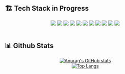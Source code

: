   ## 🏗 Tech Stack in Progress

  <div align = "center">
    
  <img src="https://img.shields.io/badge/C-A8B9CC?style=flat&logo=C&logoColor=white">
  <img src="https://img.shields.io/badge/C++-00599C?style=flat&logo=C%2B%2B&logoColor=white">
  <img src="https://img.shields.io/badge/Python-3776AB?style=flat&logo=Python&logoColor=white"/>
  <img src="https://img.shields.io/badge/JavaScript-F7DF1E?style=flat&logo=JavaScript&logoColor=black"/>
  <img src="https://img.shields.io/badge/TypeScript-3178C6?style=flat&logo=TypeScript&logoColor=white"/>
  <img src="https://img.shields.io/badge/Matlab-0076A8?style=flat&logo=Mathworks&logoColor=white"/>
  <img src="https://img.shields.io/badge/React-61DAFB?style=flat&logo=React&logoColor=black"/>
  <img src="https://img.shields.io/badge/React_Native-61DAFB?style=flat&logo=React&logoColor=black"/>
  <img src="https://img.shields.io/badge/Expo-000020?style=flat&logo=Expo&logoColor=white"/>
  <img src="https://img.shields.io/badge/Next.js-000000?style=flat&logo=Next.js&logoColor=white"/>
  <img src="https://img.shields.io/badge/MFC-00599C?style=flat&logo=Visual%20Studio&logoColor=white"/>
  <br/>
  <br/>

</div>

  ## 📊 Github Stats

<div align = "center">
  
  [![Anurag's GitHub stats](https://github-readme-stats.vercel.app/api?username=itleews&show_icons=true&theme=default&hide_border=true&card_width=450)](https://github.com/anuraghazra/github-readme-stats)  
  [![Top Langs](https://github-readme-stats.vercel.app/api/top-langs/?username=itleews&hide_border=true&card_width=450)](https://github.com/anuraghazra/github-readme-stats)

</div>
